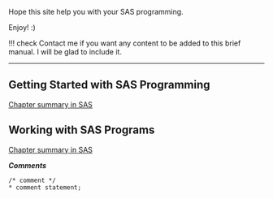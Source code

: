 Hope this site help you with your SAS programming.

Enjoy! :)

!!! check
    Contact me if you want any content to be added to this brief manual. 
    I will be glad to include it.
    
---
    
## Getting Started with SAS Programming
[Chapter summary in SAS](https://support.sas.com/edu/OLTRN/ECPRG193/m411/m411_5_a_sum.htm)

## Working with SAS Programs
[Chapter summary in SAS](https://support.sas.com/edu/OLTRN/ECPRG193/m412/m412_3_a_sum.htm)

***Comments***

```
/* comment */
* comment statement;
```
